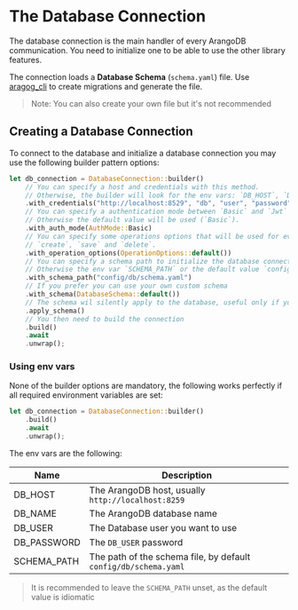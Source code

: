 
# The Database Connection

The database connection is the main handler of every ArangoDB communication. 
You need to initialize one to be able to use the other library features.

The connection loads a **Database Schema** (`schema.yaml`) file. Use [aragog_cli](https://crates.io/crates/aragog_cli) to create migrations and generate the file.

> Note: You can also create your own file but it's not recommended

## Creating a Database Connection

To connect to the database and initialize a database connection you may use the following builder pattern options:

 ```rust
 let db_connection = DatabaseConnection::builder()
     // You can specify a host and credentials with this method.
     // Otherwise, the builder will look for the env vars: `DB_HOST`, `DB_NAME`, `DB_USER` and `DB_PASSWORD`.
     .with_credentials("http://localhost:8529", "db", "user", "password")
     // You can specify a authentication mode between `Basic` and `Jwt`
     // Otherwise the default value will be used (`Basic`).
     .with_auth_mode(AuthMode::Basic)
     // You can specify some operations options that will be used for every `write` operations like
     // `create`, `save` and `delete`.
     .with_operation_options(OperationOptions::default())
     // You can specify a schema path to initialize the database connection
     // Otherwise the env var `SCHEMA_PATH` or the default value `config/db/schema.yaml` will be used.
     .with_schema_path("config/db/schema.yaml")
     // If you prefer you can use your own custom schema
     .with_schema(DatabaseSchema::default())
     // The schema wil silently apply to the database, useful only if you don't use the CLI and migrations
     .apply_schema()
     // You then need to build the connection
     .build()
     .await
     .unwrap();
 ```

### Using env vars

None of the builder options are mandatory, the following works perfectly if all required environment variables are set:

 ```rust
 let db_connection = DatabaseConnection::builder()
     .build()
     .await
     .unwrap();
 ```

The env vars are the following:

| Name                | Description                                                     |
|---------------------|-----------------------------------------------------------------|
| DB_HOST             | The ArangoDB host, usually `http://localhost:8259`              |
| DB_NAME             | The ArangoDB database name                                      |
| DB_USER             | The Database user you want to use                               |
| DB_PASSWORD         | The `DB_USER` password                                          |
| SCHEMA_PATH         | The path of the schema file, by default `config/db/schema.yaml` |

> It is recommended to leave the `SCHEMA_PATH` unset, as the default value is idiomatic
